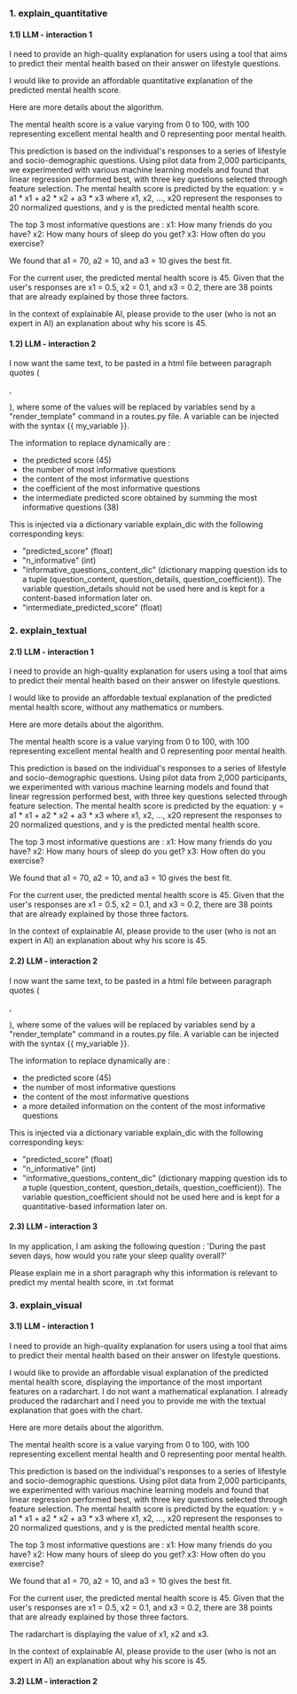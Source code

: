 ### 1. explain_quantitative

#### 1.1) LLM - interaction 1

I need to provide an high-quality explanation for users using a tool that aims to predict their mental health based on their answer on lifestyle questions.

I would like to provide an affordable quantitative explanation of the predicted mental health score. 

Here are more details about the algorithm. 

The mental health score is a value varying from 0 to 100, with 100 representing excellent mental health and 0 representing poor mental health. 

This prediction is based on the individual's responses to a series of lifestyle and socio-demographic questions. Using pilot data from 2,000 participants, we experimented with various machine learning models and found that linear regression performed best, with three key questions selected through feature selection. The mental health score is predicted by the equation: y = a1 * x1 + a2 * x2 + a3 * x3 where x1, x2, ..., x20 represent the responses to 20 normalized questions, and y is the predicted mental health score. 


The top 3 most informative questions are :
x1: How many friends do you have?
x2: How many hours of sleep do you get?
x3: How often do you exercise? 

We found that a1 = 70, a2 = 10, and a3 = 10 gives the best fit.

For the current user, the predicted mental health score is 45.
Given that the user's responses are x1 = 0.5, x2 = 0.1, and x3 = 0.2, there are 38 points that are already explained by those three factors. 

In the context of explainable AI, please provide to the user (who is not an expert in AI) an explanation about why his score is 45.


#### 1.2) LLM - interaction 2

I now want the same text, to be pasted in a html file between paragraph quotes (<p>, </p>), where some of the values will be replaced by variables send by a "render_template" command in a routes.py file. A variable can be injected with the syntax {{ my_variable }}. 

The information to replace dynamically are :
- the predicted score (45)
- the number of most informative questions
- the content of the most informative questions
- the coefficient of the most informative questions
- the intermediate predicted score obtained by summing the most informative questions (38)

This is injected via a dictionary variable explain_dic with the following corresponding keys:
- "predicted_score" (float)
- "n_informative" (int)
- "informative_questions_content_dic" (dictionary mapping question ids to a tuple (question_content, question_details, question_coefficient)). The variable question_details should not be used here and is kept for a content-based information later on.
- "intermediate_predicted_score" (float)


### 2. explain_textual

#### 2.1) LLM - interaction 1

I need to provide an high-quality explanation for users using a tool that aims to predict their mental health based on their answer on lifestyle questions.

I would like to provide an affordable textual explanation of the predicted mental health score, without any mathematics or numbers.

Here are more details about the algorithm. 

The mental health score is a value varying from 0 to 100, with 100 representing excellent mental health and 0 representing poor mental health. 

This prediction is based on the individual's responses to a series of lifestyle and socio-demographic questions. Using pilot data from 2,000 participants, we experimented with various machine learning models and found that linear regression performed best, with three key questions selected through feature selection. The mental health score is predicted by the equation: y = a1 * x1 + a2 * x2 + a3 * x3 where x1, x2, ..., x20 represent the responses to 20 normalized questions, and y is the predicted mental health score. 


The top 3 most informative questions are :
x1: How many friends do you have?
x2: How many hours of sleep do you get?
x3: How often do you exercise? 

We found that a1 = 70, a2 = 10, and a3 = 10 gives the best fit.

For the current user, the predicted mental health score is 45.
Given that the user's responses are x1 = 0.5, x2 = 0.1, and x3 = 0.2, there are 38 points that are already explained by those three factors. 

In the context of explainable AI, please provide to the user (who is not an expert in AI) an explanation about why his score is 45.

#### 2.2) LLM - interaction 2

I now want the same text, to be pasted in a html file between paragraph quotes (<p>, </p>), where some of the values will be replaced by variables send by a "render_template" command in a routes.py file. A variable can be injected with the syntax {{ my_variable }}. 

The information to replace dynamically are :
- the predicted score (45)
- the number of most informative questions
- the content of the most informative questions
- a more detailed information on the content of the most informative questions


This is injected via a dictionary variable explain_dic with the following corresponding keys:
- "predicted_score" (float)
- "n_informative" (int)
- "informative_questions_content_dic" (dictionary mapping question ids to a tuple (question_content, question_details, question_coefficient)). The variable question_coefficient should not be used here and is kept for a quantitative-based information later on.

#### 2.3) LLM - interaction 3

In my application, I am asking the following question : 
            'During the past seven days, how would you rate your sleep quality overall?'

Please explain me in a short paragraph why this information is relevant to predict my mental health score, in .txt format

### 3. explain_visual

#### 3.1) LLM - interaction 1

I need to provide an high-quality explanation for users using a tool that aims to predict their mental health based on their answer on lifestyle questions.

I would like to provide an affordable visual explanation of the predicted mental health score, displaying the importance of the most important features on a radarchart. I do not want a mathematical explanation. I already produced the radarchart and I need you to provide me with the textual explanation that goes with the chart. 

Here are more details about the algorithm. 

The mental health score is a value varying from 0 to 100, with 100 representing excellent mental health and 0 representing poor mental health. 

This prediction is based on the individual's responses to a series of lifestyle and socio-demographic questions. Using pilot data from 2,000 participants, we experimented with various machine learning models and found that linear regression performed best, with three key questions selected through feature selection. The mental health score is predicted by the equation: y = a1 * x1 + a2 * x2 + a3 * x3 where x1, x2, ..., x20 represent the responses to 20 normalized questions, and y is the predicted mental health score. 

The top 3 most informative questions are :
x1: How many friends do you have?
x2: How many hours of sleep do you get?
x3: How often do you exercise? 

We found that a1 = 70, a2 = 10, and a3 = 10 gives the best fit.

For the current user, the predicted mental health score is 45.
Given that the user's responses are x1 = 0.5, x2 = 0.1, and x3 = 0.2, there are 38 points that are already explained by those three factors. 

The radarchart is displaying the value of x1, x2 and x3. 

In the context of explainable AI, please provide to the user (who is not an expert in AI) an explanation about why his score is 45.

#### 3.2) LLM - interaction 2


